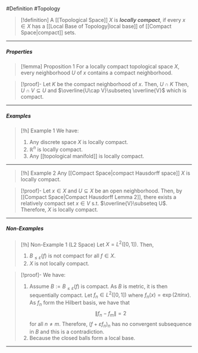 #Definition #Topology 

> [!definition]
> A [[Topological Space]] $X$ is ***locally compact***, if every $x\in X$ has a [[Local Base of Topology|local base]] of [[Compact Space|compact]] sets.
---
##### Properties
> [!lemma] Proposition 1
> For a locally compact topological space $X$, every neighborhood $U$ of $x$ contains a compact neighborhood.

> [!proof]-
> Let $K$ be the compact neighborhood of $x$. Then, $U\cap K$
> Then, $U\cap V\subseteq U$ and $\overline{U\cap V}\subseteq \overline{V}$ which is compact.
---
##### Examples
> [!h] Example 1
> We have: 
> 1. Any discrete space $X$ is locally compact.
> 2. $\mathbb{R}^n$ is locally compact.
> 3. Any [[topological manifold]] is locally compact.
---
> [!h] Example 2
> Any [[Compact Space|compact Hausdorff space]] $X$ is locally compact.

> [!proof]-
> Let $x\in X$ and $U\subseteq X$ be an open neighborhood. Then, by [[Compact Space|Compact Hausdorff Lemma 2]], there exists a relatively compact set $x\in V$ s.t. $\overline{V}\subseteq U$. Therefore, $X$ is locally compact.
---
##### Non-Examples
> [!h] Non-Example 1 (L2 Space)
> Let $X=L^2([0,1])$. Then,
> 1. $B_{\leq\varepsilon}(f)$ is not compact for all $f\in X$.
> 2. $X$ is not locally compact.

> [!proof]-
> We have:
> 1. Assume $B:=B_{\leq \varepsilon}(f)$ is compact. As $B$ is metric, it is then sequentially compact. Let $f_{n}\in L^2([0,1])$ where $f_{n}(x)=\exp(2\pi i nx)$. As $f_{n}$ form the Hilbert basis, we have that $$\left\| f_{n}-f_{m} \right\| =2$$for all $n\neq m$. Therefore, $(f+\varepsilon f_{n})_{n}$ has no convergent subsequence in $B$ and this is a contradiction.
> 2. Because the closed balls form a local base.
---
